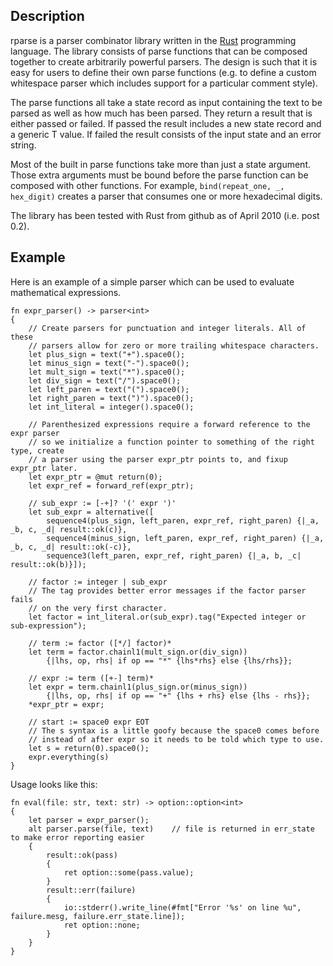 ## Description
rparse is a parser combinator library written in the [Rust](http://www.rust-lang.org) programming
language. The library consists of parse functions that can be composed together to create arbitrarily 
powerful parsers. The design is such that it is easy for users to define their own parse functions (e.g. 
to define a custom whitespace parser which includes support for a particular comment style).

The parse functions all take a state record as input containing the text to be parsed as well as how much 
has been parsed. They return a result that is either passed or failed. If passed the result includes a new 
state record and a generic T value. If failed the result consists of the input state and an error string.

Most of the built in parse functions take more than just a state argument. Those extra arguments must 
be bound before the parse function can be composed with other functions. For example, 
`bind(repeat_one, _, hex_digit)` creates a parser that consumes one or more hexadecimal digits.

The library has been tested with Rust from github as of April 2010 (i.e. post 0.2).

## Example
Here is an example of a simple parser which can be used to evaluate mathematical expressions.

    fn expr_parser() -> parser<int>
    {
        // Create parsers for punctuation and integer literals. All of these
        // parsers allow for zero or more trailing whitespace characters.
        let plus_sign = text("+").space0();
        let minus_sign = text("-").space0();
        let mult_sign = text("*").space0();
        let div_sign = text("/").space0();
        let left_paren = text("(").space0();
        let right_paren = text(")").space0();
        let int_literal = integer().space0();
        
        // Parenthesized expressions require a forward reference to the expr parser
        // so we initialize a function pointer to something of the right type, create
        // a parser using the parser expr_ptr points to, and fixup expr_ptr later.
        let expr_ptr = @mut return(0);
        let expr_ref = forward_ref(expr_ptr);
        
        // sub_expr := [-+]? '(' expr ')'
        let sub_expr = alternative([
            sequence4(plus_sign, left_paren, expr_ref, right_paren) {|_a, _b, c, _d| result::ok(c)},
            sequence4(minus_sign, left_paren, expr_ref, right_paren) {|_a, _b, c, _d| result::ok(-c)},
            sequence3(left_paren, expr_ref, right_paren) {|_a, b, _c| result::ok(b)}]);
        
        // factor := integer | sub_expr
        // The tag provides better error messages if the factor parser fails
        // on the very first character.
        let factor = int_literal.or(sub_expr).tag("Expected integer or sub-expression");
        
        // term := factor ([*/] factor)*
        let term = factor.chainl1(mult_sign.or(div_sign))
            {|lhs, op, rhs| if op == "*" {lhs*rhs} else {lhs/rhs}};
        
        // expr := term ([+-] term)*
        let expr = term.chainl1(plus_sign.or(minus_sign))
            {|lhs, op, rhs| if op == "+" {lhs + rhs} else {lhs - rhs}};
        *expr_ptr = expr;
        
        // start := space0 expr EOT
        // The s syntax is a little goofy because the space0 comes before
        // instead of after expr so it needs to be told which type to use.
        let s = return(0).space0();
        expr.everything(s)
    }

Usage looks like this:

    fn eval(file: str, text: str) -> option::option<int>
    {
        let parser = expr_parser();
        alt parser.parse(file, text)    // file is returned in err_state to make error reporting easier
        {
            result::ok(pass)
            {
                ret option::some(pass.value);
            }
            result::err(failure)
            {
                io::stderr().write_line(#fmt["Error '%s' on line %u", failure.mesg, failure.err_state.line]);
                ret option::none;
            }
        }
    }
